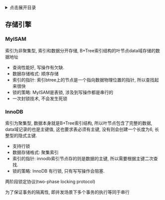 <details>
<summary>点击展开目录</summary>
<!-- TOC -->

- [存储引擎](#存储引擎)
    - [MyISAM](#myisam)
    - [InnoDB](#innodb)

<!-- /TOC -->
</details>

## 存储引擎

### MyISAM

索引为非聚集型, 索引和数据分开存储, B+Tree索引结构的叶节点data域存储的数据地址<br/>

* 查询性能好, 写操作有欠缺.
* 数据存储格式: 顺序存储
* 索引的指针: 索引btree上的节点是一个指向数据物理位置的指针, 所以查找起来很快
* 锁的策略: MyISAM是表锁, 涉及到写操作都是串行的
* 一次封锁技术, 不会发生死锁

### InnoDB

索引为聚集型, 数据本身就是B+Tree索引结构, 所以叶节点包含了完整的数据, data域记录的也是主键值, 这也要求表必须有主键, 没有则会创建一个长度为6, 长整型的隐式主键.

* 支持行锁
* 数据存储格式: 聚集索引
* 索引的指针: innodb索引节点存的则是数据的主键, 所以需要根据主键二次查找.
* 锁的策略: InnoDB 有行锁, 只有写写操作会阻塞.


两阶段锁定协议(two-phase locking protocol)

为了保证事务的隔离性, 即并发场景下多个事务的执行等同于串行
